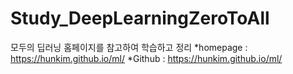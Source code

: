 # Study_DeepLearningZeroToAll

모두의 딥러닝 홈페이지를 참고하여 학습하고 정리
*homepage : https://hunkim.github.io/ml/
*Github : https://hunkim.github.io/ml/

